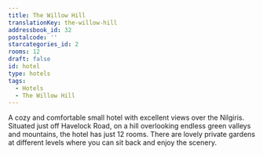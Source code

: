 ```yaml
---
title: The Willow Hill
translationKey: the-willow-hill
addressbook_id: 32
postalcode: ''
starcategories_id: 2
rooms: 12
draft: false
id: hotel
type: hotels
tags:
  - Hotels
  - The Willow Hill
---
```

A cozy and comfortable small hotel with excellent views over the Nilgiris. Situated just off Havelock Road, on a hill overlooking endless green valleys and mountains, the hotel has just 12 rooms. There are lovely private gardens at different levels where you can sit back and enjoy the scenery.